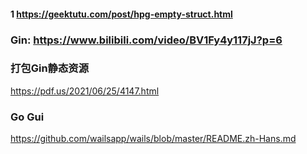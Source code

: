 
#### 1 https://geektutu.com/post/hpg-empty-struct.html
### Gin: https://www.bilibili.com/video/BV1Fy4y117jJ?p=6

### 打包Gin静态资源
https://pdf.us/2021/06/25/4147.html

### Go Gui 
https://github.com/wailsapp/wails/blob/master/README.zh-Hans.md